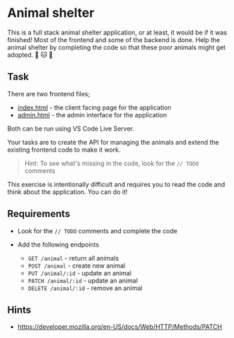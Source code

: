 # Animal shelter

This is a full stack animal shelter application, or at least, it would be if it was finished! Most of the frontend and some of the backend is done. Help the animal shelter by completing the code so that these poor animals might get adopted. 🐶 🐱 🐀

## Task

There are two frontend files;

- [index.html](index.html) - the client facing page for the application
- [admin.html](admin.html) - the admin interface for the application

Both can be run using VS Code Live Server.

Your tasks are to create the API for managing the animals and extend the existing frontend code to make it work.

> Hint: To see what's missing in the code, look for the `// TODO` comments

This exercise is intentionally difficult and requires you to read the code and think about the application. You can do it!

## Requirements

- Look for the `// TODO` comments and complete the code
- Add the following endpoints

  - `GET /animal` - return all animals
  - `POST /animal` - create new animal
  - `PUT /animal/:id` - update an animal
  - `PATCH /animal/:id` - update an animal
  - `DELETE /animal/:id` - remove an animal

## Hints

- https://developer.mozilla.org/en-US/docs/Web/HTTP/Methods/PATCH
